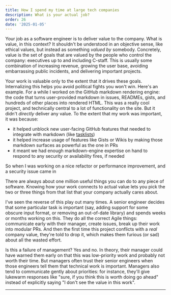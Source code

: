 ```yaml
---
title: How I spend my time at large tech companies
description: What is your actual job?
order: 26
date: '2025-01-05'
---
```


Your job as a software engineer is to deliver value to the company. What is value, in this context? It shouldn't be understood in an objective sense, like ethical values, but instead as something _valued by_ somebody. Concretely, value is the set of goals that are valued by the people who control the company: executives up to and including C-staff. This is usually some combination of increasing revenue, growing the user base, avoiding embarrassing public incidents, and delivering important projects.

Your work is valuable only to the extent that it drives these goals. Internalizing this helps you avoid political fights you won't win. Here's an example. For a while I worked on the GitHub markdown rendering engine: the code that turns user-provided markdown in issues, READMEs, gists, and hundreds of other places into rendered HTML. This was a really cool project, and technically central to a lot of functionality on the site. But it didn't _directly_ deliver any value. To the extent that my work was important, it was because:

- it helped unblock new user-facing GitHub features that needed to integrate with markdown (like [tasklists](https://docs.github.com/en/get-started/writing-on-github/working-with-advanced-formatting/about-task-lists))
- it helped increase usage of features like Gists or Wikis by making those markdown surfaces as powerful as the one in PRs
- it meant we had enough markdown-engine expertise on hand to respond to any security or availability fires, if needed

So when I was working on a nice refactor or performance improvement, and a security issue came in 

There are always about one million useful things you can do to any piece of software. Knowing how your work connects to actual value lets you pick the two or three things from that list that your company actually cares about. 

I've seen the reverse of this play out many times. A senior engineer decides that some particular task is important (say, adding support for some obscure input format, or removing an out-of-date library) and spends weeks or months working on this. They do all the correct Agile things: communicate early with their manager, create issues, break up their work into modular PRs. And then the first time this project conflicts with a _real_ company value, they're told to drop it, which makes them furious (or sad) about all the wasted effort.

Is this a failure of management? Yes and no. In theory, their manager could have warned them early on that this was low-priority work and probably not worth their time. But managers often trust their senior engineers when those engineers tell them that technical work is important. Managers also tend to communicate gently about priorities: for instance, they'll give lukewarm responses like "sure, if you think this is worth doing go ahead" instead of explicitly saying "I don't see the value in this work".

---
